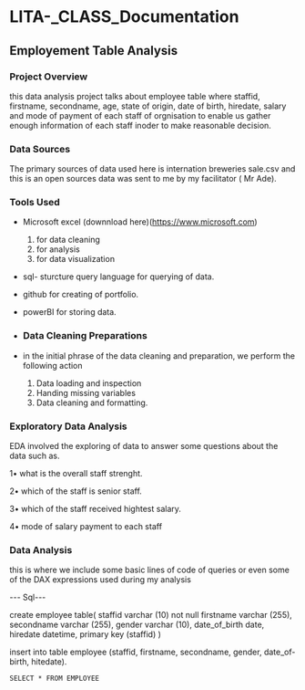 # LITA-_CLASS_Documentation

## Employement Table Analysis

### Project Overview
this data analysis project talks about employee table where staffid, firstname, secondname, age, state of origin, date of birth, hiredate, salary and mode of payment of each staff of orgnisation to enable us gather enough information of each staff inoder to make reasonable decision.

### Data Sources
The primary sources of data used here is internation breweries sale.csv and this is an open sources data was sent to me by my facilitator ( Mr Ade).

### Tools Used
- Microsoft excel (downnload here)(https://www.microsoft.com)
  1. for data cleaning
  2. for analysis
  3. for data visualization
- sql- sturcture query language for querying of data.
- github for creating of portfolio.
- powerBI for storing data.

- ### Data Cleaning Preparations
- in the initial phrase of the data cleaning and preparation, we perform the following action
  1. Data loading and inspection
  2. Handing missing variables
  3. Data cleaning and formatting.

 ### Exploratory Data Analysis
 EDA involved the exploring of  data to answer some questions about the data such as.
 
1• what is the overall staff strenght.

2• which of the staff is senior staff.

3• which of the staff received hightest salary.

4• mode of salary payment to each staff
        
  ### Data Analysis
   this is where we include some basic lines of code of queries or even some of the DAX expressions used during my analysis

   --- Sql---
   
   create employee table(
   staffid varchar (10) not null
   firstname varchar (255),
   secondname varchar (255),
   gender varchar (10),
   date_of_birth date,
   hiredate datetime,
   primary key (staffid)
   )
   
   insert into table employee (staffid, firstname, secondname, gender, date_of-birth, hitedate).
   
    SELECT * FROM EMPLOYEE
      
        

